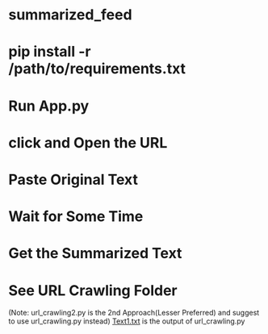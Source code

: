 # summarized_feed

# pip install -r /path/to/requirements.txt
# Run App.py 
# click and Open the URL
# Paste Original Text
# Wait for Some Time
# Get the Summarized Text
# See URL Crawling Folder
(Note: url_crawling2.py is the 2nd Approach(Lesser Preferred) and suggest to use url_crawling.py instead)                                                                  [Text1.txt](https://github.com/gatikg/summarized_feed/blob/main/URL%20Crawling/Text1.txt) is the output of url_crawling.py
